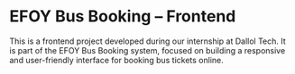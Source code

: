 # EFOY Bus Booking – Frontend

This is a frontend project developed during our internship at Dallol Tech. It is part of the EFOY Bus Booking system, focused on building a responsive and user-friendly interface for booking bus tickets online.
